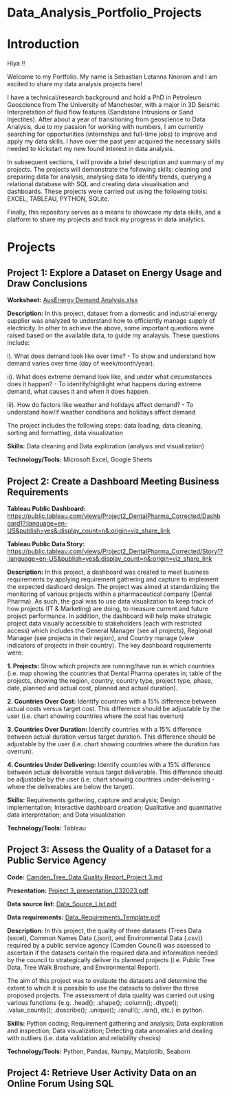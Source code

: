 # Data_Analysis_Portfolio_Projects
# Introduction
Hiya !!

Welcome to my Portfolio. My name is Sebastian Lotanna Nnorom and I am excited to share my data analysis projects here!

I have a technical/research background and hold a PhD in Petroleum Geoscience from The University of Manchester, with a major in 3D Seismic Interpretation of fluid flow features (Sandstone Intrusions or Sand Injectites). After about a year of transitioning from geoscience to Data Analysis, due to my passion for working with numbers, I am currently searching for opportunities (internships and full-time jobs) to improve and apply my data skills. I have over the past year acquired the necessary skills needed to kickstart my new found interest in data analysis.

In subsequent sections, I will provide a brief description and summary of my projects. The projects will demonstrate the following skills: cleaning and preparing data for analysis, analysing data to identify trends, querying a relational database with SQL and creating data visualisation and dashboards. These projects were carried out using the following tools: EXCEL, TABLEAU, PYTHON, SQLite.

Finally, this repository serves as a means to showcase my data skills, and a platform to share my projects and track my progress in data analytics.

# Projects
## Project 1: Explore a Dataset on Energy Usage and Draw Conclusions

**Worksheet:** [AusEnergy Demand Analysis.xlsx](https://github.com/Sebastian-TheDataDetective/Data_Analysis_Portfolio/files/11343021/AusEnergy.Demand.Analysis.xlsx)

**Description:** In this project, dataset from a domestic and industrial energy supplier was analyzed to understand how to efficiently manage supply of electricity. In other to achieve the above, some important questions were raised based on the available data, to guide my analaysis. These questions include:

i). What does demand look like over time? - To show and understand how demand varies over time (day of week/month/year). 

ii). What does extreme demand look like, and under what circumstances does it happen? - To identify/highlight what happens during extreme demand, what causes it and when it does happen. 

iii). How do factors like weather and holidays affect demand? - To understand how/if weather conditions and holidays affect demand

The project includes the following steps: data loading; data cleaning, sorting and formatting, data visualization

**Skills:** Data cleaning and Data exploration (analysis and visualization)

**Technology/Tools:** Microsoft Excel, Google Sheets


## Project 2: Create a Dashboard Meeting Business Requirements

**Tableau Public Dashboard:** https://public.tableau.com/views/Project2_DentalPharma_Corrected/Dashboard1?:language=en-US&publish=yes&:display_count=n&:origin=viz_share_link  

**Tableau Public Data Story:** https://public.tableau.com/views/Project2_DentalPharma_Corrected/Story1?:language=en-US&publish=yes&:display_count=n&:origin=viz_share_link 

**Description:** In this project, a dashboard was created to meet business requirements by applying requirement gathering and capture to implement the expected dashoard design. The project was aimed at standardizing the monitoring of various projects within a pharmaceutical company (Dental Pharma). As such, the goal was to use data visualization to keep track of how projects (IT & Marketing) are doing, to measure current and future project performance. In addition, the dashboard will help make strategic project data visually accessible to stakeholders (each with restricted access) which includes the General Manager (see all projects), Regional Manager (see projects in their region), and Country manage (view indicators of projects in their country). The key dashboard requirements were: 

**1. Projects:** Show which projects are running/have run in which countries (i.e. map showing the countries that Dental Pharma operates in; table of the projects, showing the region, country, country type, project type, phase, date,     planned and actual cost, planned and actual duration).

**2. Countries Over Cost:** Identify countries with a 15% difference between actual costs versus target cost. This difference should be adjustable by the user (i.e. chart showing countries where the cost has overrun)

**3. Countries Over Duration:** Identify countries with a 15% difference between actual duration versus target duration. This difference should be adjustable by the user (i.e. chart showing countries where the duration has overrun).

**4. Countries Under Delivering:** Identify countries with a 15% difference between actual deliverable versus target deliverable. This difference should be adjustable by the user (i.e. chart showing countries under-delivering - where the
deliverables are below the target).

**Skills:** Requirements gathering, capture and analysis; Design implementation; Interactive dashboard creation; Qualitative and quantitative data interpretation; and Data visualization

**Technology/Tools:** Tableau



## Project 3: Assess the Quality of a Dataset for a Public Service Agency

**Code:** [Camden_Tree_Data Quality Report_Project 3.md](https://github.com/Sebastian-TheDataDetective/Data_Analysis_Portfolio/files/11602583/Camden_Tree_Data.Quality.Report_Project.3.md)

**Presentation:** [Project 3_presentation_032023.pdf](https://github.com/Sebastian-TheDataDetective/Data_Analysis_Portfolio/files/11602247/Project.3_presentation_032023.pdf)

**Data source list:**  [Data_Source_List.pdf](https://github.com/Sebastian-TheDataDetective/Data_Analysis_Portfolio/files/11602201/Data_Source_List.pdf)

**Data requirements:** [Data_Requirements_Template.pdf](https://github.com/Sebastian-TheDataDetective/Data_Analysis_Portfolio/files/11602197/Data_Requirements_Template.pdf)


**Description:** In this project, the quality of three datasets {Trees Data (excel), Common Names Data (.json), and Environmental Data (.csv)} required by a public service agency (Camden Council) was assessed to ascertain if the datasets contain the required data and information needed by the council to strategically deliver its planned projects (i.e. Public Tree Data, Tree Walk Brochure, and Environmental Report). 

The aim of this project was to evalaute the datasets and determine the extent to which it is possible to use the datasets to deliver the three proposed projects. The assessment of data quality was carried out using various functions {e.g. .head(); .shape(); .column(); .dtype(); .value_counts(); .describe(); .unique(); .isnull(); .isin(), etc.} in python. 

**Skills:** Python coding; Requirement gathering and analysis; Data exploration and inspection; Data visualization; Detecting data anomalies and dealing with outliers (i.e. data validation and reliability checks)  

**Technology/Tools:** Python, Pandas, Numpy, Matplotlib, Seaborn 


## Project 4: Retrieve User Activity Data on an Online Forum Using SQL
